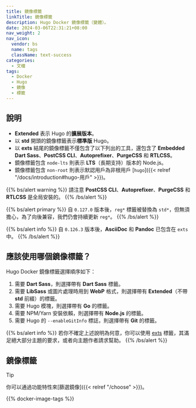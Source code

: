 ```yaml
---
title: 鏡像標籤
linkTitle: 鏡像標籤
description: Hugo Docker 鏡像標籤（變體）。
date: 2024-03-06T22:31:21+08:00
nav_weight: 2
nav_icon:
  vendor: bs
  name: tags
  className: text-success
categories:
  - 文檔
tags:
  - Docker
  - Hugo
  - 鏡像
  - 標籤
---
```


## 說明

- __Extended__ 表示 Hugo 的**擴展版本**。
- 以 **std** 開頭的鏡像標籤表示**標準版** Hugo。
- 以 **exts** 結尾的鏡像標籤不僅包含了以下列出的工具，還包含了 **Embedded Dart Sass**、**PostCSS CLI**、**Autoprefixer**、**PurgeCSS** 和 **RTLCSS**。
- 鏡像標籤包含 `node-lts` 則表示 **LTS**（長期支持）版本的 Node.js。
- 鏡像標籤包含 `non-root` 則表示默認用戶為非根用戶 [`hugo`]({{< relref "/docs/introduction#hugo-用戶" >}})。

{{% bs/alert warning %}}
請注意 **PostCSS CLI**、**Autoprefixer**、**PurgeCSS** 和 **RTLCSS** 是全局安裝的。
{{% /bs/alert %}}

{{% bs/alert primary %}}
自 `0.127.0` 版本後，`reg*` 標籤被替換為 `std*`，但無須擔心，為了向後兼容，我們仍會持續更新 `reg*`。
{{% /bs/alert %}}

{{% bs/alert info %}}
自 `0.126.3` 版本後，**AsciiDoc** 和 **Pandoc** 已包含在 `exts` 中。
{{% /bs/alert %}}

## 應該使用哪個鏡像標籤？

Hugo Docker 鏡像標籤選擇順序如下：

1. 需要 **Dart Sass**，則選擇帶有 **Dart Sass** 標籤。
1. 需要 **LibSass** 或圖片處理時用到 **WebP** 格式，則選擇帶有 **Extended**（不帶 **std** 前綴）的標籤。
1. 需要 Hugo 模塊，則選擇帶有 **Go** 的標籤。
1. 需要 NPM/Yarn 安裝依賴，則選擇帶有 **Node.js** 的標籤。
1. 需要 Hugo 的 `--enableGitInfo` 標誌，則選擇帶有 **Git** 的標籤。

{{% bs/alert info %}}
若你不確定上述說明為何意，你可以使用 [exts](#exts) 標籤，其滿足絕大部分主題的要求，或者向主題作者請求幫助。
{{% /bs/alert %}}

## 鏡像標籤

> [!TIP]
> 你可以通過功能特性來[篩選鏡像]({{< relref "/choose" >}})。

{{% docker-image-tags %}}
